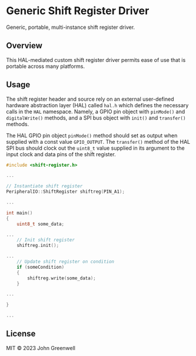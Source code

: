 # Generic Shift Register Driver

Generic, portable, multi-instance shift register driver.

## Overview

This HAL-mediated custom shift register driver permits ease of use that is portable across many platforms.

## Usage

The shift register header and source rely on an external user-defined hardware abstraction layer (HAL) called `hal.h` which defines the necessary calls in the `HAL` namespace. Namely, a GPIO pin object with `pinMode()` and `digitalWrite()` methods, and a SPI bus object with `init()` and `transfer()` methods.

The HAL GPIO pin object `pinMode()` method should set as output when supplied with a const value `GPIO_OUTPUT`. The `transfer()` method of the HAL SPI bus should clock out the `uint8_t` value supplied in its argument to the input clock and data pins of the shift register.

```cpp
#include <shift-register.h>

...

// Instantiate shift register
PeripheralIO::ShiftRegister shiftreg(PIN_A1);

...

int main()
{
    uint8_t some_data;

...
    // Init shift register
    shiftreg.init();

...
    // Update shift register on condition
    if (someCondition)
    {
        shiftreg.write(some_data);
    }

...

}

...
```

## License

MIT © 2023 John Greenwell